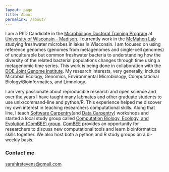 ```yaml
---
layout: page
title: About
permalink: /about/
---
```


I am a PhD Candidate in the [Microbiology Doctoral Training Program](https://microbiology.wisc.edu/) at [University of Wisconsin - Madison](http://www.wisc.edu/).
I currently work in the [McMahon Lab](https://mcmahonlab.wisc.edu/) studying freshwater microbes in lakes in Wisconsin.
I am focused on using reference genomes (genomes from metagenomes and single-cell genomes) of unculturable but common freshwater bacteria to understanding how the diversity of the related bacterial populations changes through time using a metagenomic time series.
This work is being done in collaboration with the [DOE Joint Genome Institute](http://jgi.doe.gov/).
My research interests, very generally, include Microbial Ecology, Genomics, Environmental Microbiology, Computational Biology/Bioinformatics, and Limnology.

I am very passionate about reproducible research and open science and over the years I have taught many labmates and other graduate students to use unix/command-line and python/R.
This experience helped me discover my own interest in teaching researchers computational skills.
Along that line, I teach [Software Carpentry](https://software-carpentry.org/)(and [Data Carpentry](http://www.datacarpentry.org/)) workshops and started a local study group called [Computation Biology, Ecology, and Evolution (ComBEE) group](https://sites.google.com/a/wisc.edu/combee/). [ComBEE](https://sites.google.com/a/wisc.edu/combee/) provides an opportunity for researchers to discuss new computational tools and learn bioinformatics skills together.
We also host both a python and R study groups on a bi-weekly basis.

### Contact me

[sarahlrstevens@gmail.com](mailto:sarahlrstevens@gmail.com)
